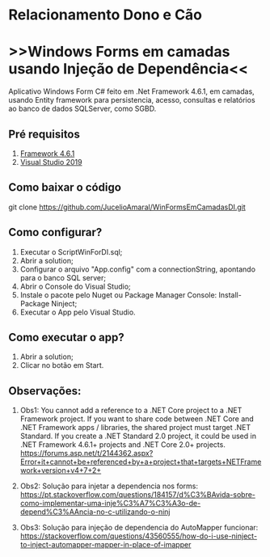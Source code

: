 
# Relacionamento Dono e Cão
# >>Windows Forms em camadas usando Injeção de Dependência<<

Aplicativo Windows Form C# feito em .Net Framework 4.6.1, em camadas, usando Entity framework para persistencia, acesso, consultas e relatórios ao banco de dados SQLServer, como SGBD.

## Pré requisitos
 
1. [Framework 4.6.1](https://www.microsoft.com/pt-br/download/details.aspx?id=49982)
2. [Visual Studio 2019](https://visualstudio.microsoft.com/pt-br/vs/)

## Como baixar o código

git clone https://github.com/JucelioAmaral/WinFormsEmCamadasDI.git

## Como configurar?

1. Executar o ScriptWinForDI.sql;
2. Abrir a solution;
3. Configurar o arquivo "App.config" com a connectionString, apontando para o banco SQL server;
4. Abrir o Console do Visual Studio;
5. Instale o pacote pelo Nuget ou Package Manager Console: Install-Package Ninject;
6. Executar o App pelo Visual Studio.

## Como executar o app?

1. Abrir a solution;
2. Clicar no botão em Start.


## Observações:
1. Obs1: You cannot add a reference to a .NET Core project to a .NET Framework project.
If you want to share code between .NET Core and .NET Framework apps / libraries, the shared project must target .NET Standard. If you create a .NET Standard 2.0 project, it could be used in .NET Framework 4.6.1+ projects and .NET Core 2.0+ projects.
https://forums.asp.net/t/2144362.aspx?Error+it+cannot+be+referenced+by+a+project+that+targets+NETFramework+version+v4+7+2+

1. Obs2: Solução para injetar a dependencia nos forms:
https://pt.stackoverflow.com/questions/184157/d%C3%BAvida-sobre-como-implementar-uma-inje%C3%A7%C3%A3o-de-depend%C3%AAncia-no-c-utilizando-o-ninj

3. Obs3: Solução para injeção de dependencia do AutoMapper funcionar:
https://stackoverflow.com/questions/43560555/how-do-i-use-ninject-to-inject-automapper-mapper-in-place-of-imapper
